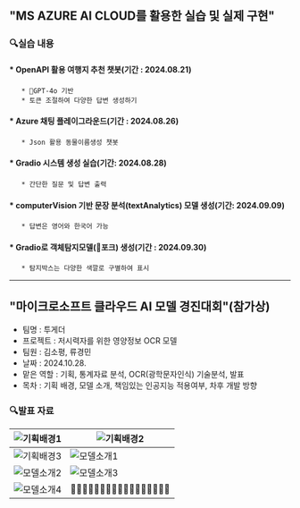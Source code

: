 ## "MS AZURE AI CLOUD를 활용한 실습 및 실제 구현"

### 🔍실습 내용
  
#### * OpenAPI 활용 여행지 추천 챗봇(기간 : 2024.08.21)
       * 🌱GPT-4o 기반
       * 토큰 조절하여 다양한 답변 생성하기


#### * Azure 채팅 플레이그라운드(기간 : 2024.08.26)
       * Json 활용 동물이름생성 챗봇


#### * Gradio 시스템 생성 실습(기간: 2024.08.28)
       * 간단한 질문 및 답변 출력

#### * computerVision 기반 문장 분석(textAnalytics) 모델 생성(기간: 2024.09.09)
       * 답변은 영어와 한국어 가능

   
#### * Gradio로 객체탐지모델(🍴포크) 생성(기간 : 2024.09.30)
       * 탐지박스는 다양한 색깔로 구별하여 표시

-------------------------------------------------

## "마이크로소프트 클라우드 AI 모델 경진대회"(참가상)

* 팀명 : 투게더
* 프로젝트 : 저시력자를 위한 영양정보 OCR 모델
* 팀원 : 김소평, 류경민
* 날짜 : 2024.10.28.
* 맡은 역할 : 기획, 통계자료 분석, OCR(광학문자인식) 기술분석, 발표
* 목차 : 기획 배경, 모델 소개, 책임있는 인공지능 적용여부, 차후 개발 방향


### 🔍발표 자료
![기획배경1](https://github.com/user-attachments/assets/2ade66d8-cc80-4e59-b823-c061585e8e1b) | ![기획배경2](https://github.com/user-attachments/assets/39865371-4c47-4fae-84ae-3b91b5d266a8)
-------------------------------------|---------------------------------------
![기획배경3](https://github.com/user-attachments/assets/a968411a-d86b-4dd5-9308-69f2b4f7e1b7) | ![모델소개1](https://github.com/user-attachments/assets/dcb91184-8d42-4e49-869d-75d0bf373ddb)
![모델소개2](https://github.com/user-attachments/assets/0e147879-83e0-4532-bf15-efd613abb920) | ![모델소개3](https://github.com/user-attachments/assets/87953df9-bed7-46b8-821e-271188f72fc2)
![모델소개4](https://github.com/user-attachments/assets/2301739d-dca6-4b90-854f-ec2d8e4bf695) | 🌱🌱🌱🌱🌱🌱🌱🌱🌱🌱🌱🌱🌱🌱🌱🌱🌱






